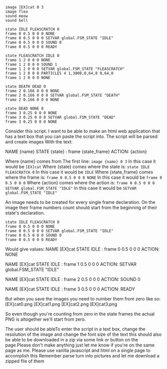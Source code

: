 ```
image [EX]cat 0 3
image flea
sound meow
sound bell

state IDLE FLEASCRATCH 0
frame 0 0.5 0 0 0 NONE
frame 0 0.5 0 0 0 SETVAR global.FSM_STATE "IDLE"
frame 0 0.5 0 0 0 SOUND 0
frame 0 0.5 0 0 0 READY

state FLEASCRATCH IDLE 0
frame 1 2 0 0 0 NONE
frame 1 2 0 0 0 SOUND 1
frame 1 2 0 0 0 SETVAR global.FSM_STATE "FLEASCRATCH"
frame 1 2 0 0 0 PARTICLES 4 1,3000,0,64,0 0,64,0
frame 1 2 0 0 0 NONE

state DEATH DEAD 0
frame 2 0.166 0 0 0 NONE
frame 2 0.166 0 0 0 SETVAR global.FSM_STATE "DEATH"
frame 2 0.166 0 0 0 NONE

state DEAD NONE 0
frame 3 0.25 0 0 0 NONE
frame 3 0.25 0 0 0 SETVAR global.FSM_STATE "DEAD"
frame 3 0.25 0 0 0 NONE
```

Consider this script. I want to be able to make an html web application that has a text box that you can paste the script into. The script will be parsed and create images With the text:


NAME {name}
STATE {state} : frame {state_frame}
ACTION: {action}

Where {name} comes from The first line: `image {name} 0 3`  In this case it would be `[EX]cat`
Where {state} comes where the state is: `state IDLE FLEASCRATCH 0` In this case it would be `IDLE`
Where {state_frame} comes where the frame is: `frame 0 0.5 0 0 0 NONE` In this case it would be `frame 0 0.5 0 0 0` 
Where {action} comes where the action is: `frame 0 0.5 0 0 0 SETVAR global.FSM_STATE "IDLE"` In this case it would be `SETVAR global.FSM_STATE "IDLE"`

An image needs to be created for every single frame declaration. On the image their frame numbers count should start from the beginning of their state's declaration. 

```
state IDLE FLEASCRATCH 0
frame 0 0.5 0 0 0 NONE
frame 0 0.5 0 0 0 SETVAR global.FSM_STATE "IDLE"
frame 0 0.5 0 0 0 SOUND 0
frame 0 0.5 0 0 0 READY
```
Would give values:
NAME [EX]cat
STATE IDLE : frame 0 0.5 0 0 0
ACTION: NONE

NAME [EX]cat
STATE IDLE : frame 1 0.5 0 0 0
ACTION: SETVAR global.FSM_STATE "IDLE"

NAME [EX]cat
STATE IDLE : frame 2 0.5 0 0 0
ACTION: SOUND 0

NAME [EX]cat
STATE IDLE : frame 3 0.5 0 0 0
ACTION: READY

But when you save the images you need to number them from zero like so:
[EX]cat0.png
[EX]cat1.png
[EX]cat2.png
[EX]cat3.png

So even though you're counting from zero in the state frames the actual PNG is altogether we'll start from zero.

The user should be ableTo enter the script in a text box, change the resolution of the image and change the font size of the text this should also be able to be downloaded in a zip via some link or button on the page.Please don't make anything just let me know if you're on the same page as me. Please use vanilla javascript and html on a single page to accomplish this Remember parse turn into pictures and let me download a zipped file of them
